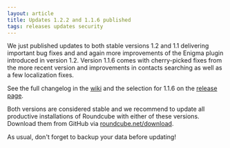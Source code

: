 ```yaml
---
layout: article
title: Updates 1.2.2 and 1.1.6 published
tags: releases updates security
---
```


We just published updates to both stable versions 1.2 and 1.1 delivering 
important bug fixes and and again more improvements of the Enigma plugin 
introduced in version 1.2. Version 1.1.6 comes with cherry-picked fixes 
from the more recent version and improvements in contacts searching as well 
as a few localization fixes.

See the full changelog in the [wiki](https://github.com/roundcube/roundcubemail/wiki/Changelog#release-122)
and the selection for 1.1.6 on the [release page](https://github.com/roundcube/roundcubemail/releases/tag/1.1.6).

Both versions are considered stable and we recommend to update all
productive installations of Roundcube with either of these versions.
Download them from GitHub via [roundcube.net/download](https://roundcube.net/download).

As usual, don't forget to backup your data before updating!
